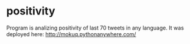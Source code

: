 # positivity

Program is analizing positivity of last 70 tweets in any language.
It was deployed here: http://mokuq.pythonanywhere.com/
